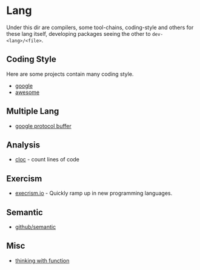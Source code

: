 # Lang

Under this dir are compilers, some tool-chains, coding-style and others for these lang itself,
developing packages seeing the other to `dev-<lang>/<file>`.

## Coding Style

Here are some projects contain many coding style.

- [google](https://github.com/google/styleguide)
- [awesome](https://github.com/kciter/awesome-style-guide)

## Multiple Lang

- [google protocol buffer](https://developers.google.com/protocol-buffers/)

## Analysis

- [cloc](https://github.com/AlDanial/cloc) - count lines of code

## Exercism

- [execrism.io](https://github.com/exercism/exercism.io) - Quickly ramp up in new programming languages.

## Semantic
- [github/semantic](https://github.com/github/semantic)

## Misc

- [thinking with function](https://github.com/jwiegley/thinking-with-functions)

